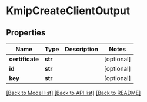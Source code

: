 # KmipCreateClientOutput

## Properties
Name | Type | Description | Notes
------------ | ------------- | ------------- | -------------
**certificate** | **str** |  | [optional] 
**id** | **str** |  | [optional] 
**key** | **str** |  | [optional] 

[[Back to Model list]](../README.md#documentation-for-models) [[Back to API list]](../README.md#documentation-for-api-endpoints) [[Back to README]](../README.md)


